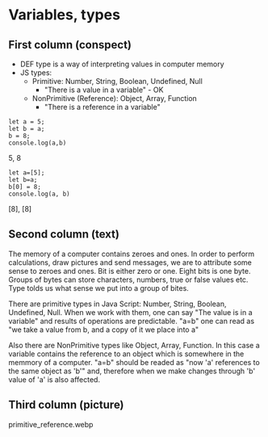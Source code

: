# Variables, types

## First column (conspect)
* DEF type is a way of interpreting values in computer memory
* JS types: 
  * Primitive: Number, String, Boolean, Undefined, Null
    * "There is a value in a variable" - OK
  * NonPrimitive (Reference): Object, Array, Function
    * "There is a reference in a variable"

```
let a = 5;
let b = a;
b = 8;
console.log(a,b)
```
5, 8

```
let a=[5];
let b=a;
b[0] = 8;
console.log(a, b)
```

[8], [8]


## Second column (text)
The memory of a computer contains zeroes and ones. In order to perform calculations, draw pictures and send messages, we are to attribute some sense to zeroes and ones. Bit is either zero or one. Eight bits is one byte. Groups of bytes can store characters, numbers, true or false values etc. Type tolds us what sense we put into a group of bites.

There are primitive types in Java Script: Number, String, Boolean, Undefined, Null. When we work with them, one can say "The value is in a variable" and results of operations are predictable. "a=b" one can read as "we take a value from b, and a copy of it we place into a"

Also there are NonPrimitive types like Object, Array, Function. In this case a variable contains the reference to an object which is somewhere in the memmory of a computer. "a=b" should be readed as "now 'a' references to the same object as 'b'" and, therefore when we make changes through 'b' value of 'a' is also affected.


## Third column (picture)
primitive_reference.webp

